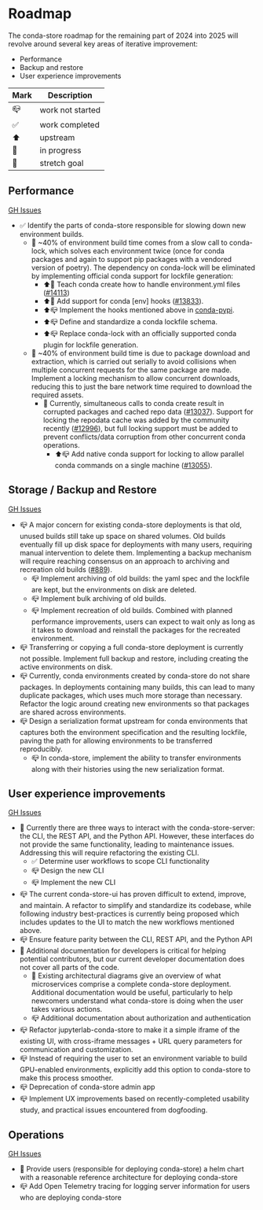 # Roadmap

The conda-store roadmap for the remaining part of 2024 into 2025 will revolve around several key areas of iterative improvement:

- Performance
- Backup and restore
- User experience improvements

| Mark | Description      |
| ---- | ---------------- |
| 📪   | work not started |
| ✅   | work completed   |
| ⬆️   | upstream         |
| 🏃   | in progress      |
| 💪   | stretch goal     |


## Performance

[GH Issues](https://github.com/conda-incubator/conda-store/labels/roadmap%3A%20performance)

- ✅ Identify the parts of conda-store responsible for slowing down new environment builds.
    - 🏃 ~40% of environment build time comes from a slow call to conda-lock, which solves each environment twice (once for conda packages and again to support pip packages with a vendored version of poetry). The dependency on conda-lock will be eliminated by implementing official conda support for lockfile generation:
        - ⬆️🏃 Teach conda create how to handle environment.yml files ([#14113](https://github.com/conda/conda/pull/14113))
        - ⬆️🏃 Add support for conda [env] hooks ([#13833](https://github.com/conda/conda/issues/13833)).
        - ⬆️📪 Implement the hooks mentioned above in [conda-pypi](https://github.com/conda-incubator/conda-pypi).
        - ⬆️📪 Define and standardize a conda lockfile schema.
        - ⬆️📪 Replace conda-lock with an officially supported conda plugin for lockfile generation.
    - 🏃 ~40% of environment build time is due to package download and extraction, which is carried out serially to avoid collisions when multiple concurrent requests for the same package are made. Implement a locking mechanism to allow concurrent downloads, reducing this to just the bare network time required to download the required assets.
        - 🏃 Currently, simultaneous calls to conda create result in corrupted packages and cached repo data ([#13037](https://github.com/conda/conda/issues/13037)). Support for locking the repodata cache was added by the community recently ([#12996](https://github.com/conda/conda/pull/12996)), but full locking support must be added to prevent conflicts/data corruption from other concurrent conda operations.
            - ⬆️📪 Add native conda support for locking to allow parallel conda commands on a single machine ([#13055](https://github.com/conda/conda/issues/13055)).

## Storage / Backup and Restore

[GH Issues](https://github.com/conda-incubator/conda-store/issues?q=is%3Aissue%20state%3Aopen%20label%3A%22roadmap%3A%20storage%20%2B%20backup%20%2B%20restore%22)

- 📪 A major concern for existing conda-store deployments is that old, unused builds still take up space on shared volumes. Old builds eventually fill up disk space for deployments with many users, requiring manual intervention to delete them. Implementing a backup mechanism will require reaching consensus on an approach to archiving and recreation old builds ([#889](https://github.com/conda-incubator/conda-store/issues/889)).
    - 📪 Implement archiving of old builds: the yaml spec and the lockfile are kept, but the environments on disk are deleted.
    - 📪 Implement bulk archiving of old builds.
    - 📪 Implement recreation of old builds. Combined with planned performance improvements, users can expect to wait only as long as it takes to download and reinstall the packages for the recreated environment.
- 📪 Transferring or copying a full conda-store deployment is currently not possible. Implement full backup and restore, including creating the active environments on disk.
- 📪 Currently, conda environments created by conda-store do not share packages. In deployments containing many builds, this can lead to many duplicate packages, which uses much more storage than necessary. Refactor the logic around creating new environments so that packages are shared across environments.
- 📪 Design a serialization format upstream for conda environments that captures both the environment specification and the resulting lockfile, paving the path for allowing environments to be transferred reproducibly.
    - 📪 In conda-store, implement the ability to transfer environments along with their histories using the new serialization format.

## User experience improvements

[GH Issues](https://github.com/conda-incubator/conda-store/issues?q=state%3Aopen%20label%3A%22roadmap%3A%20UX%20Experience%22)

- 🏃 Currently there are three ways to interact with the conda-store-server: the CLI, the REST API, and the Python API. However, these interfaces do not provide the same functionality, leading to maintenance issues. Addressing this will require refactoring the existing CLI.
    - ✅ Determine user workflows to scope CLI functionality
    - 📪 Design the new CLI
    - 📪 Implement the new CLI
- 📪 The current conda-store-ui has proven difficult to extend, improve, and maintain. A refactor to simplify and standardize its codebase, while following industry best-practices is currently being proposed which includes updates to the UI to match the new workflows mentioned above.
- 📪 Ensure feature parity between the CLI, REST API, and the Python API
- 🏃 Additional documentation for developers is critical for helping potential contributors, but our current developer documentation does not cover all parts of the code.
    - 🏃 Existing architectural diagrams give an overview of what microservices comprise a complete conda-store deployment. Additional documentation would be useful, particularly to help newcomers understand what conda-store is doing when the user takes various actions.
    - 📪 Additional documentation about authorization and authentication
- 📪 Refactor jupyterlab-conda-store to make it a simple iframe of the existing UI, with cross-iframe messages + URL query parameters for communication and customization.
- 📪 Instead of requiring the user to set an environment variable to build GPU-enabled environments, explicitly add this option to conda-store to make this process smoother.
- 📪 Deprecation of conda-store admin app
- 📪 Implement UX improvements based on recently-completed usability study, and practical issues encountered from dogfooding.

## Operations

[GH Issues](https://github.com/conda-incubator/conda-store/labels/roadmap%3A%20performance)

- 🏃 Provide users (responsible for deploying conda-store) a helm chart with a reasonable reference architecture for deploying conda-store
- 📪 Add Open Telemetry tracing for logging server information for users who are deploying conda-store
